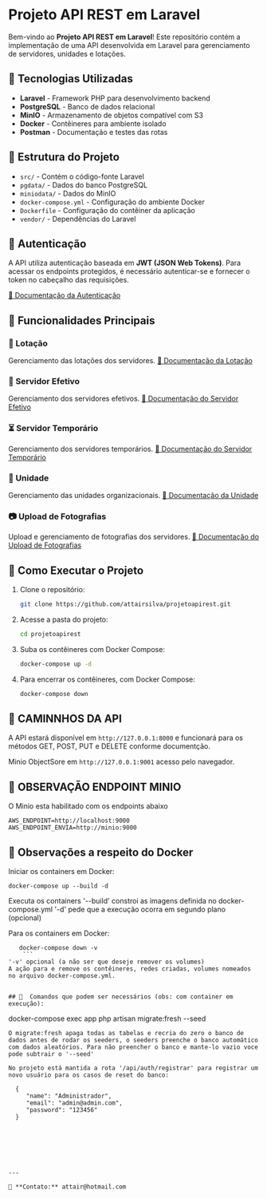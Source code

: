 # Projeto API REST em Laravel

Bem-vindo ao **Projeto API REST em Laravel**! Este repositório contém a implementação de uma API desenvolvida em Laravel para gerenciamento de servidores, unidades e lotações.

## 📌 Tecnologias Utilizadas

- **Laravel** - Framework PHP para desenvolvimento backend
- **PostgreSQL** - Banco de dados relacional
- **MinIO** - Armazenamento de objetos compatível com S3
- **Docker** - Contêineres para ambiente isolado
- **Postman** - Documentação e testes das rotas

## 📂 Estrutura do Projeto

- `src/` - Contém o código-fonte Laravel
- `pgdata/` - Dados do banco PostgreSQL
- `miniodata/` - Dados do MinIO
- `docker-compose.yml` - Configuração do ambiente Docker
- `Dockerfile` - Configuração do contêiner da aplicação
- `vendor/` - Dependências do Laravel
## 🔑 Autenticação

A API utiliza autenticação baseada em **JWT (JSON Web Tokens)**. Para acessar os endpoints protegidos, é necessário autenticar-se e fornecer o token no cabeçalho das requisições.

<a href="https://documenter.getpostman.com/view/41683423/2sB2cRC4R4" target="_blank">📄 Documentação da Autenticação</a>

## 📌 Funcionalidades Principais

### 📍 Lotação
Gerenciamento das lotações dos servidores.
<a href="https://documenter.getpostman.com/view/41683423/2sB2cRC4R5" target="_blank">📄 Documentação da Lotação</a>

### 👤 Servidor Efetivo
Gerenciamento dos servidores efetivos.
<a href="https://documenter.getpostman.com/view/41683423/2sB2cRC4VM" target="_blank">📄 Documentação do Servidor Efetivo</a>

### ⏳ Servidor Temporário
Gerenciamento dos servidores temporários.
<a href="https://documenter.getpostman.com/view/41683423/2sB2cRC4VN" target="_blank">📄 Documentação do Servidor Temporário</a>

### 🏢 Unidade
Gerenciamento das unidades organizacionais.
<a href="https://documenter.getpostman.com/view/41683423/2sB2cRC4VQ" target="_blank">📄 Documentação da Unidade</a>

### 📷 Upload de Fotografias
Upload e gerenciamento de fotografias dos servidores.
<a href="https://documenter.getpostman.com/view/41683423/2sB2cRC4VS" target="_blank">📄 Documentação do Upload de Fotografias</a>


## 🚀 Como Executar o Projeto

1. Clone o repositório:
   ```sh
   git clone https://github.com/attairsilva/projetoapirest.git
   ```

2. Acesse a pasta do projeto:
   ```sh
   cd projetoapirest
   ```

3. Suba os contêineres com Docker Compose:
   ```sh
   docker-compose up -d
   ```

4. Para encerrar os contêineres, com Docker Compose:
   ```sh
   docker-compose down
   ```


## 🚀 CAMINNHOS DA API

   A API estará disponível em `http://127.0.0.1:8000` e funcionará para os métodos GET, POST, PUT e DELETE conforme documentção.

   Minio ObjectSore em `http://127.0.0.1:9001` acesso pelo navegador.


## 🚀 OBSERVAÇÃO ENDPOINT MINIO

   O Minio esta habilitado com os endpoints abaixo

   ```
   AWS_ENDPOINT=http://localhost:9000
   AWS_ENDPOINT_ENVIA=http://minio:9000
   ```

## 🚀 Observações a respeito do Docker

   Iniciar os containers em Docker:

   ```  
   docker-compose up --build -d 
   ``` 
   Executa os containers
   '--build' constroi as imagens definida no docker-compose.yml
   '-d' pede que a execução ocorra em segundo plano (opcional)

   Para os containers em Docker:
   ```   
      docker-compose down -v     
       ``` 
   '-v' opcional (a não ser que deseje remover os volumes)
   A ação para e remove os contêineres, redes criadas, volumes nomeados no arquivo docker-compose.yml.


## 🚀  Comandos que podem ser necessários (obs: com container em execução):

   ``` 
   docker-compose exec app php artisan migrate:fresh --seed 
   ```
   O migrate:fresh apaga todas as tabelas e recria do zero o banco de dados antes de rodar os seeders, o seeders preenche o banco automático com dados aleatórios. Para não preencher o banco e mante-lo vazio voce pode subtrair o '--seed'

   No projeto está mantida a rota '/api/auth/registrar' para registrar um novo usuário para os casos de reset do banco:

   ```
      {
         "name": "Administrador",
         "email": "admin@admin.com",
         "password": "123456"
      } 
   ```

  




---

📧 **Contato:** attair@hotmail.com